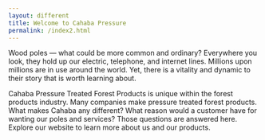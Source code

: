 ```yaml
---
layout: different
title: Welcome to Cahaba Pressure
permalink: /index2.html
---
```


Wood poles — what could be more common and ordinary?  Everywhere you look, they hold up our electric, telephone, and internet lines.   Millions upon millions are in use around the world.  Yet, there is a vitality and dynamic to their story that is worth learning about.

Cahaba Pressure Treated Forest Products is unique within the forest products industry.  Many companies make pressure treated forest products.  What makes Cahaba any different?  What reason would a customer have for wanting our poles and services?   Those questions are answered here.   Explore our website to learn more about us and our products.

